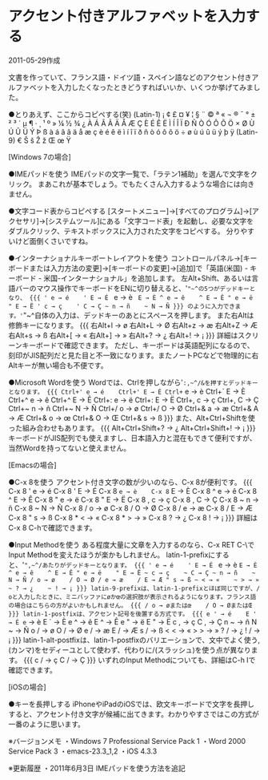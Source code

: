 # アクセント付きアルファベットを入力する

2011-05-29作成

文書を作っていて、フランス語・ドイツ語・スペイン語などのアクセント付きアルファベットを入力したくなったときどうすればいいか、いくつか挙げてみました。

●とりあえず、ここからコピペする(笑)
(Latin-1) ¡ ¢ £ ¤ ¥ ¦ § ¨ © ª « ¬ ® ¯ ° ± ² ³ ´ µ ¶ · ¸ ¹ º » ¼ ½ ¾ ¿ À Á Â Ã Ä Å Æ Ç È É Ê Ë Ì Í Î Ï Ð Ñ Ò Ó Ô Õ Ö × Ø Ù Ú Û Ü Ý Þ ß à á â ã ä å æ ç è é ê ë ì í î ï ð ñ ò ó ô õ ö ÷ ø ù ú û ü ý þ ÿ (Latin-9) € Š š Ž ž Œ œ Ÿ

[Windows 7の場合]

●IMEパッドを使う
IMEパッドの文字一覧で、「ラテン1補助」を選んで文字をクリック。
まあこれが基本でしょう。でもたくさん入力するような場合には向きません。

●文字コード表からコピペする
[スタートメニュー]→[すべてのプログラム]→[アクセサリ]→[システムツール]にある「文字コード表」を起動し、必要な文字をダブルクリック、テキストボックスに入力された文字をコピペする。
分りやすいけど面倒くさいですね。

●インターナショナルキーボートレイアウトを使う
コントロールパネル→[キーボードまたは入力方法の変更]→[キーボードの変更]→[追加]で「英語(米国) - キーボード - 米国-インターナショナル」を追加します。
左Alt+Shift、あるいは言語バーのマウス操作でキーボードをENに切り替えると、'`"~^の5つがデッドキーとなり、
{{{
  ' e → é    ' E → É
  ` e → è    ` E → È
  ^ e → ê    ^ E → Ê
  " e → ë    " E → Ë
  ' c → ç    ' C → Ç
  ~ n → ñ    ~ N → Ñ
}}}
のように入力できます。'`"~^自体の入力は、デッドキーのあとにスペースを押します。
また右Altは修飾キーになります。
{{{
  右Alt+l → ø    右Alt+L → Ø
  右Alt+z → æ    右Alt+Z → Æ
  右Alt+s → ß
  右Alt+[ → «    右Alt+] → »
  右Alt+? → ¿    右Alt+! → ¡
}}}
詳細はスクリーンキーボードで確認できます。
ただし、キーボードは英語配列になるので、刻印がJIS配列だと見た目と不一致になります。またノートPCなどで物理的に右Altキーが無い場合も不便です。

●Microsoft Wordを使う
Wordでは、Ctrlを押しながら'`:,~^/&を押すとデッドキーとなります。
{{{
  Ctrl+' e → é    Ctrl+' E → É
  Ctrl+` e → è    Ctrl+` E → È
  Ctrl+^ e → ê    Ctrl+^ E → Ê
  Ctrl+: e → ë    Ctrl+: E → Ë
  Ctrl+, c → ç    Ctrl+, C → Ç
  Ctrl+~ n → ñ    Ctrl+~ N → Ñ
  Ctrl+/ o → ø    Ctrl+/ O → Ø
  Ctrl+& a → æ    Ctrl+& A → Æ
  Ctrl+& o → œ    Ctrl+& O → Œ
  Ctrl+& s → ß
}}}
また、Alt+Ctrl+Shiftを使った組み合わせもあります。
{{{
  Alt+Ctrl+Shift+? → ¿    Alt+Ctrl+Shift+! → ¡
}}}
キーボードがJIS配列でも使えますし、日本語入力と混在もできて便利ですが、当然Wordを持ってないと使えません。

[Emacsの場合]

●C-x 8を使う
アクセント付き文字の数が少いのなら、C-x 8が便利です。
{{{
  C-x 8 ' e → é    C-x 8 ' E → É
  C-x 8 ` e → è    C-x 8 ` E → È
  C-x 8 ^ e → ê    C-x 8 ^ E → Ê
  C-x 8 " e → ë    C-x 8 " E → Ë
  C-x 8 , c → ç    C-x 8 , C → Ç
  C-x 8 ~ n → ñ    C-x 8 ~ N → Ñ
  C-x 8 / o → ø    C-x 8 / O → Ø
  C-x 8 / e → æ    C-x 8 / E → Æ
  C-x 8 " s → ß
  C-x 8 * < → «    C-x 8 * > → »
  C-x 8 ? → ¿      C-x 8 ! → ¡
}}}
詳細はC-x 8 C-hで確認できます。

●Input Methodを使う
ある程度大量に文章を入力するのなら、C-x RET C-\でInput Methodを変えたほうが楽かもしれません。
latin-1-prefixにすると、'`",~^/あたりがデッドキーとなります。
{{{
  ' e → é    ' E → É
  ` e → è    ` E → È
  ^ e → ê    ^ E → Ê
  " e → ë    " E → Ë
  ~ c → ç    ~ C → Ç
  ~ n → ñ    ~ N → Ñ
  / o → ø    / O → Ø
  / e → æ    / E → Æ
  " s → ß
  ~ < → «    ~ > → »
  ~ ? → ¿    ~ ! → ¡
}}}
latin-9-prefixは、latin-1-prefixとほぼ同じですが、/ oと入力したときに、ミニバッファにøかœの選択肢が表示されるようになります。フランス語の場合はこちらの方がよいかもしれません。
{{{
  / o → øまたはœ    / O → ØまたはŒ
}}}
latin-1-postfixは、アクセント記号を後置する方式です。
{{{
  e ' → é    E ' → É
  e ` → è    E ` → È
  e ^ → ê    E ^ → Ê
  e " → ë    E " → Ë
  c , → ç    C , → Ç
  n ~ → ñ    N ~ → Ñ
  o / → ø    O / → Ø
  e / → æ    E / → Æ
  s / → ß
  < < → «    > > → »
  ? / → ¿    ! / → ¡
}}}
latin-1-alt-postfixは、latin-1-postfixのバリエーションで、文中でよく使う,(カンマ)をセディーユとして使わず、代わりに/(スラッシュ)を使う点が異なります。
{{{
  c / → ç    C / → Ç
}}}
いずれのInput Methodについても、詳細はC-h Iで確認できます。

[iOSの場合]

●キーを長押しする
iPhoneやiPadのiOSでは、欧文キーボードで文字を長押しすると、アクセント付き文字が候補に出てきます。わかりやすさではこの方式が一番のように思います。

※バージョンメモ
・Windows 7 Professional Service Pack 1
・Word 2000 Service Pack 3
・emacs-23.3_1,2
・iOS 4.3.3

※更新履歴
・2011年6月3日 IMEパッドを使う方法を追記
